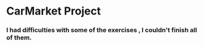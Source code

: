 # CarMarket Project

### I had difficulties with some of the exercises , I couldn't finish all of them.
